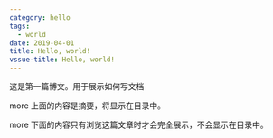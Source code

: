 ```yaml
---
category: hello
tags:
  - world
date: 2019-04-01
title: Hello, world!
vssue-title: Hello, world!
---
```


这是第一篇博文。用于展示如何写文档

more 上面的内容是摘要，将显示在目录中。

<!-- more -->

more 下面的内容只有浏览这篇文章时才会完全展示，不会显示在目录中。

